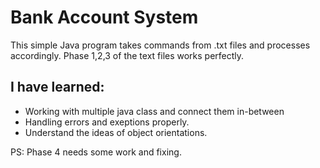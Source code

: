 # Bank Account System
This simple Java program takes commands from .txt files and processes accordingly. 
Phase 1,2,3 of the text files works perfectly.

## I have learned:
- Working with multiple java class and connect them in-between
- Handling errors and exeptions properly.
- Understand the ideas of object orientations.

PS: Phase 4 needs some work and fixing.